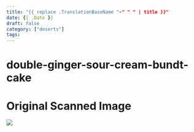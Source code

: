 ```yaml
---
title: "{{ replace .TranslationBaseName "-" " " | title }}"
date: {{ .Date }}
draft: false
category: ["deserts"]
tags:
---
```


# double-ginger-sour-cream-bundt-cake

# Original Scanned Image

![](/static/deserts/double-ginger-sour-cream-bundt-cake.png)
